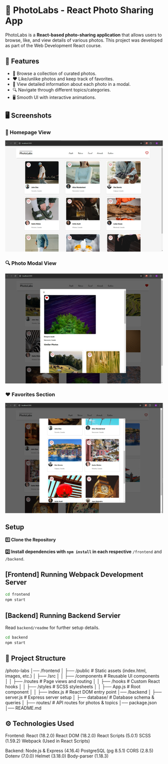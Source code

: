 # 📸 PhotoLabs - React Photo Sharing App

PhotoLabs is a **React-based photo-sharing application** that allows users to browse, like, and view details of various photos. This project was developed as part of the Web Development React course.

## 🚀 Features

- 🔹 Browse a collection of curated photos.
- ❤️ Like/unlike photos and keep track of favorites.
- 📌 View detailed information about each photo in a modal.
- 🔍 Navigate through different topics/categories.
- 🖥️ Smooth UI with interactive animations.

## 🖥️ Screenshots

### 📌 Homepage View
![Homepage](docs/Screenshot%202025-02-15%20101532.png)

### 🔍 Photo Modal View
![Photo Modal](docs/Screenshot%202025-02-15%20101610.png)

### ❤️ Favorites Section
![Favorites](docs/Screenshot%202025-02-15%20101630.png)

## Setup

**1️⃣ Clone the Repository**

**2️⃣ Install dependencies with `npm install` in each respective**
`/frontend` and `/backend`.

## [Frontend] Running Webpack Development Server

```sh
cd frontend
npm start
```

## [Backend] Running Backend Servier

Read `backend/readme` for further setup details.

```sh
cd backend
npm start
```

## 📁 Project Structure

/photo-labs
│── /frontend
│   ├── /public           # Static assets (index.html, images, etc.)
│   ├── /src
│   │   ├── /components   # Reusable UI components
│   │   ├── /routes       # Page views and routing
│   │   ├── /hooks        # Custom React hooks
│   │   ├── /styles       # SCSS stylesheets
│   │   ├── App.js        # Root component
│   │   ├── index.js      # React DOM entry point
│── /backend
│   ├── server.js         # Express server setup
│   ├── database/         # Database schema & queries
│   ├── routes/           # API routes for photos & topics
│── package.json
│── README.md

## ⚙️ Technologies Used

Frontend:
React (18.2.0)
React DOM (18.2.0)
React Scripts (5.0.1)
SCSS (1.59.2)
Webpack (Used in React Scripts)

Backend:
Node.js & Express (4.16.4)
PostgreSQL (pg 8.5.1)
CORS (2.8.5)
Dotenv (7.0.0)
Helmet (3.18.0)
Body-parser (1.18.3)


